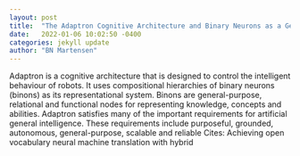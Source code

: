 ```yaml
---
layout: post
title:  "The Adaptron Cognitive Architecture and Binary Neurons as a GeneralPurpose Representation"
date:   2022-01-06 10:02:50 -0400
categories: jekyll update
author: "BN Martensen"
---
```

Adaptron is a cognitive architecture that is designed to control the intelligent behaviour of robots. It uses compositional hierarchies of binary neurons (binons) as its representational system. Binons are general-purpose, relational and functional nodes for representing knowledge, concepts and abilities. Adaptron satisfies many of the important requirements for artificial general intelligence. These requirements include purposeful, grounded, autonomous, general-purpose, scalable and reliable Cites: Achieving open vocabulary neural machine translation with hybrid